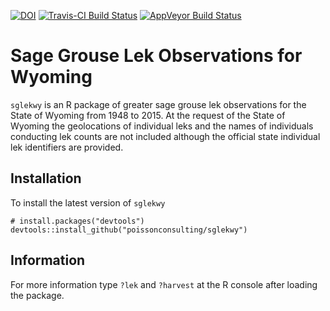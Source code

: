 [![DOI](https://zenodo.org/badge/42337042.svg)](https://zenodo.org/badge/latestdoi/42337042)
[![Travis-CI Build Status](https://travis-ci.org/poissonconsulting/sglekwy.svg?branch=master)](https://travis-ci.org/poissonconsulting/sglekwy)
[![AppVeyor Build Status](https://ci.appveyor.com/api/projects/status/github/poissonconsulting/sglekwy?branch=master&svg=true)](https://ci.appveyor.com/project/poissonconsulting/sglekwy)

# Sage Grouse Lek Observations for Wyoming

`sglekwy` is an R package of greater sage grouse 
lek observations for the State of Wyoming from 1948 to 2015.
At the request of the State of Wyoming
the geolocations of individual leks and the names of individuals
conducting lek counts are not included although
the official state individual lek identifiers are provided.

## Installation

To install the latest version of `sglekwy`
```
# install.packages("devtools")
devtools::install_github("poissonconsulting/sglekwy")
```

## Information

For more information type `?lek` and `?harvest` at the R console after loading the package.
